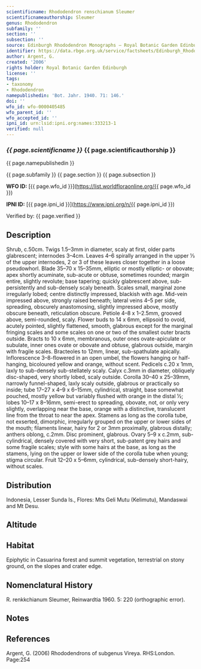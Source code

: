 ```yaml
---
scientificname: Rhododendron renschianum Sleumer
scientificnameauthorship: Sleumer
genus: Rhododendron
subfamily: ''
section: ''
subsection: ''
source: Edinburgh Rhododendron Monographs – Royal Botanic Garden Edinburgh
identifier: https://data.rbge.org.uk/service/factsheets/Edinburgh_Rhododendron_Monographs.xhtml
author: Argent, G.
created: '2006'
rights holder: Royal Botanic Garden Edinburgh
license: ''
tags:
- taxonomy
- Rhododendron
namepublishedin: 'Bot. Jahr. 1940. 71: 146.'
doi: ''
wfo_id: wfo-0000405485
wfo_parent_id: ''
wfo_accepted_id: ''
ipni_id: urn:lsid:ipni.org:names:333213-1
verified: null
---
```

### _{{ page.scientificname }}_ {{ page.scientificauthorship }}
 {{ page.namepublishedin }}

{{ page.subfamily }} {{ page.section }} {{ page.subsection }}

**WFO ID:** [{{ page.wfo_id }}](https://list.worldfloraonline.org/{{ page.wfo_id }})

**IPNI ID:** [{{ page.ipni_id }}](https://www.ipni.org/n/{{ page.ipni_id }})

Verified by: {{ page.verified }}



## Description
Shrub, c.50cm. Twigs 1.5–3mm in diameter, scaly at first, older parts glabrescent; internodes 3–4cm. Leaves 4–6 spirally arranged in the upper 1⁄3 of the upper internodes, 2 or 3 of these leaves closer together in a loose pseudowhorl. Blade 35–70 x 15–35mm, elliptic or mostly elliptic- or obovate; apex shortly acuminate, sub-acute or obtuse, sometimes rounded; margin entire, slightly revolute; base tapering; quickly glabrescent above, sub-persistently and sub-densely scaly beneath. Scales small, marginal zone irregularly lobed; centre distinctly impressed, blackish with age. Mid-vein impressed above, strongly raised beneath; lateral veins 4–5 per side, spreading, obscurely anastomosing, slightly impressed above, mostly obscure beneath, reticulation obscure. Petiole 4–8 x 1–2.5mm, grooved above, semi-rounded, scaly. Flower buds to 14 x 6mm, ellipsoid to ovoid, acutely pointed, slightly flattened, smooth, glabrous except for the marginal fringing scales and some scales on one or two of the smallest outer bracts outside. Bracts to 10 x 6mm, membranous, outer ones ovate-apiculate or subulate, inner ones ovate or obovate and obtuse, glabrous outside, margin with fragile scales. Bracteoles to 12mm, linear, sub-spathulate apically. Inflorescence 3–8-flowered in an open umbel, the flowers hanging or half-hanging, bicoloured yellow and orange, without scent. Pedicels c.20 x 1mm, laxly to sub-densely sub-stellately scaly. Calyx c.3mm in diameter, obliquely disc-shaped, very shortly lobed, scaly outside. Corolla 30–40 x 25–39mm, narrowly funnel-shaped, laxly scaly outside, glabrous or practically so inside; tube 17–27 x 4–9 x 6–15mm, cylindrical, straight, base somewhat pouched, mostly yellow but variably flushed with orange in the distal ½; lobes 10–17 x 8–16mm, semi-erect to spreading, obovate, not, or only very slightly, overlapping near the base, orange with a distinctive, translucent line from the throat to near the apex. Stamens as long as the corolla tube, not exserted, dimorphic, irregularly grouped on the upper or lower sides of the mouth; filaments linear, hairy for 2 or 3mm proximally, glabrous distally; anthers oblong, c.2mm. Disc prominent, glabrous. Ovary 5–9 x c.2mm, sub-cylindrical, densely covered with very short, sub-patent grey hairs and some fragile scales; style with some hairs at the base, as long as the stamens, lying on the upper or lower side of the corolla tube when young; stigma circular. Fruit 12–20 x 5–6mm, cylindrical, sub-densely short-hairy, without scales.

## Distribution
Indonesia, Lesser Sunda Is., Flores: Mts Geli Mutu (Kelimutu), Mandaswai and Mt Desu.

## Altitude


## Habitat
Epiphytic in Casuarina forest and summit vegetation, terrestrial on stony ground, on the slopes and crater edge.

## Nomenclatural History
R. renkkchianum Sleumer, Reinwardtia 1960. 5: 220 (orthographic error).
                       
## Notes


## References

Argent, G. (2006) Rhododendrons of subgenus Vireya. RHS:London. Page:254
